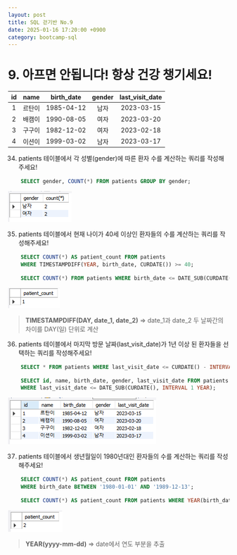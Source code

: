 ```yaml
---
layout: post
title: SQL 걷기반 No.9
date: 2025-01-16 17:20:00 +0900
category: bootcamp-sql
---
```


# 9. 아프면 안됩니다! 항상 건강 챙기세요!

| id | name | birth_date | gender | last_visit_date |
|:--:|:----:|:----------:|:------:|:---------------:|
| 1  | 르탄이 | 1985-04-12 | 남자  | 2023-03-15 |
| 2  | 배캠이 | 1990-08-05 | 여자  | 2023-03-20 |
| 3  | 구구이 | 1982-12-02 | 여자  | 2023-02-18 |
| 4  | 이션이 | 1999-03-02 | 남자  | 2023-03-17 |

34. patients 테이블에서 각 성별(gender)에 따른 환자 수를 계산하는 쿼리를 작성해주세요!
```sql
    SELECT gender, COUNT(*) FROM patients GROUP BY gender;
```
![walk9-34](/public/img/walk9-34.png)

35. patients 테이블에서 현재 나이가 40세 이상인 환자들의 수를 계산하는 쿼리를 작성해주세요!
```sql
    SELECT COUNT(*) AS patient_count FROM patients  
    WHERE TIMESTAMPDIFF(YEAR, birth_date, CURDATE()) >= 40;
```
```sql
    SELECT COUNT(*) FROM patients WHERE birth_date <= DATE_SUB(CURDATE(), INTERVAL 40 YEAR);
```
![walk9-35](/public/img/walk9-35.png)
> **TIMESTAMPDIFF(DAY, date_1, date_2)** => date_1과 date_2 두 날짜간의 차이를 DAY(일) 단위로 계산

36. patients 테이블에서 마지막 방문 날짜(last_visit_date)가 1년 이상 된 환자들을 선택하는 쿼리를 작성해주세요!
```sql
    SELECT * FROM patients WHERE last_visit_date <= CURDATE() - INTERVAL 1 YEAR;
```
```sql
    SELECT id, name, birth_date, gender, last_visit_date FROM patients
    WHERE last_visit_date <= DATE_SUB(CURDATE(), INTERVAL 1 YEAR);
```
![walk9-36](/public/img/walk9-36.png)

37. patients 테이블에서 생년월일이 1980년대인 환자들의 수를 계산하는 쿼리를 작성해주세요!
```sql
    SELECT COUNT(*) AS patient_count FROM patients 
    WHERE birth_date BETWEEN '1980-01-01' AND '1989-12-13';
```
```sql
    SELECT COUNT(*) AS patient_count FROM patients WHERE YEAR(birth_date) BETWEEN 1980 AND 1989;
```
![walk9-37](/public/img/walk9-37.png)
> **YEAR(yyyy-mm-dd)** => date에서 연도 부분을 추출
